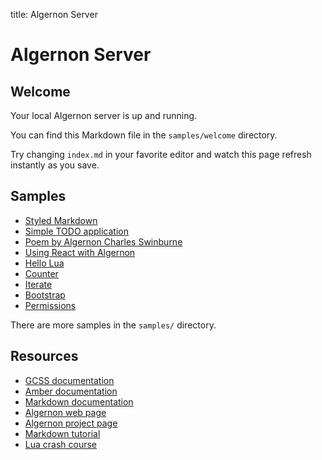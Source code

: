 title: Algernon Server

# Algernon Server

Welcome
-------

Your local Algernon server is up and running.

You can find this Markdown file in the `samples/welcome` directory.

Try changing `index.md` in your favorite editor and watch this page refresh instantly as you save.


Samples
-------

* [Styled Markdown](greetings)
* [Simple TODO application](todo)
* [Poem by Algernon Charles Swinburne](threejs)
* [Using React with Algernon](react_db)
* [Hello Lua](lua)
* [Counter](counter)
* [Iterate](iterate)
* [Bootstrap](bootstrap)
* [Permissions](permissions)

There are more samples in the `samples/` directory.

Resources
---------

* [GCSS documentation](https://github.com/yosssi/gcss/blob/master/README.md)
* [Amber documentation](https://github.com/eknkc/amber/blob/master/README.md)
* [Markdown documentation](https://daringfireball.net/projects/markdown/basics)
* [Algernon web page](http://algernon.roboticoverlords.org/)
* [Algernon project page](https://github.com/xyproto/algernon/)
* [Markdown tutorial](http://markdowntutorial.com/)
* [Lua crash course](http://luatut.com/crash_course.html)
